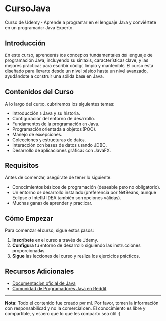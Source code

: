 # CursoJava

Curso de Udemy - Aprende a programar en el lenguaje Java y conviértete en un programador Java Experto.

## Introducción
En este curso, aprenderás los conceptos fundamentales del lenguaje de programación Java, incluyendo su sintaxis, características clave, y las mejores prácticas para escribir código limpio y mantenible. El curso está diseñado para llevarte desde un nivel básico hasta un nivel avanzado, ayudándote a construir una sólida base en Java.

## Contenidos del Curso
A lo largo del curso, cubriremos los siguientes temas:
- Introducción a Java y su historia.
- Configuración del entorno de desarrollo.
- Fundamentos de la programación en Java.
- Programación orientada a objetos (POO).
- Manejo de excepciones.
- Colecciones y estructuras de datos.
- Interacción con bases de datos usando JDBC.
- Desarrollo de aplicaciones gráficas con JavaFX.

## Requisitos
Antes de comenzar, asegúrate de tener lo siguiente:
- Conocimientos básicos de programación (deseable pero no obligatorio).
- Un entorno de desarrollo instalado (preferencia por NetBeans, aunque Eclipse o IntelliJ IDEA también son opciones válidas).
- Muchas ganas de aprender y practicar.

## Cómo Empezar
Para comenzar el curso, sigue estos pasos:
1. **Inscríbete** en el curso a través de Udemy.
2. **Configura** tu entorno de desarrollo siguiendo las instrucciones proporcionadas.
3. **Sigue** las lecciones del curso y realiza los ejercicios prácticos.

## Recursos Adicionales
- [Documentación oficial de Java](https://docs.oracle.com/javase/8/docs/)
- [Comunidad de Programadores Java en Reddit](https://www.reddit.com/r/java/)

---

**Nota:** Todo el contenido fue creado por mí. Por favor, tomen la información con responsabilidad y no la comercialicen. El conocimiento es libre y compartible, y espero que lo que les comparto sea útil :)
